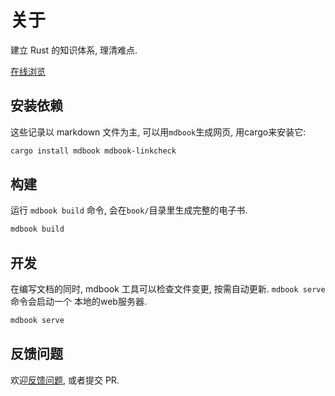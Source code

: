 
# 关于
建立 Rust 的知识体系, 理清难点.

[在线浏览](https://rust.biofan.org)

## 安装依赖
这些记录以 markdown 文件为主, 可以用`mdbook`生成网页, 用cargo来安装它:
```bash
cargo install mdbook mdbook-linkcheck
```

## 构建
运行 `mdbook build` 命令, 会在`book/`目录里生成完整的电子书.

```bash
mdbook build
```

## 开发
在编写文档的同时, mdbook 工具可以检查文件变更, 按需自动更新. `mdbook serve` 命令会启动一个
本地的web服务器.

```bash
mdbook serve
```

## 反馈问题
欢迎[反馈问题](https://github.com/xushaohua/rust-book/issues), 或者提交 PR.